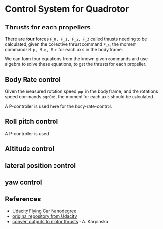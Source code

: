 # Control System for Quadrotor

## Thrusts for each propellers

There are **four** forces `F_0, F_1, F_2, F_3` called thrusts needing to be calculated, given the collective thrust command `F_c`, the moment commands `M_p, M_q, M_r` for each axis in the body frame.

We can form four equations from the known given commands and use algebra to solve these equations, to get the thrusts for each propeller.

## Body Rate control

Given the measured rotation speed `pqr` in the body frame, and the rotations speed commands `pqrCmd`, the moment for each axis should be calculated.

A P-controller is used here for the body-rate-control.

## Roll pitch control

A P-controller is used 

## Altitude control

## lateral position control

## yaw control

## References
* [Udacity Flying Car Nanodegree](https://www.udacity.com)
* [original repository from Udacity](https://github.com/TrW236/FCND-Controls-CPP)
* [convert outputs to motor thrusts](https://www.overleaf.com/read/thzntmhcqkkp#/63267348/) - A. Karpinska